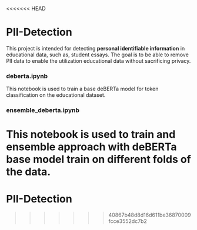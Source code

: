 <<<<<<< HEAD
# PII-Detection
This project is intended for detecting **personal identifiable information** in educational data, such as, student essays. The goal is to be able to remove PII data to enable the utilization educational data without sacrificing privacy. 

### deberta.ipynb
This notebook is used to train a base deBERTa model for token classification on the educational dataset.

### ensemble_deberta.ipynb
This notebook is used to train and ensemble approach with deBERTa base model train on different folds of the data. 
=======
# PII-Detection
>>>>>>> 40867b48d8d16d611be36870009fcce3552dc7b2
